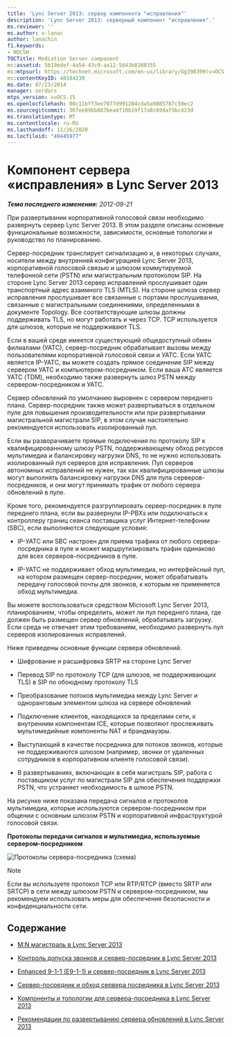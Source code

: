 ```yaml
---
title: 'Lync Server 2013: сервер компонента "исправления"'
description: 'Lync Server 2013: серверный компонент "исправления".'
ms.reviewer: ''
ms.author: v-lanac
author: lanachin
f1.keywords:
- NOCSH
TOCTitle: Mediation Server component
ms:assetid: 5b19edef-4a54-43c9-aa12-5643b8108355
ms:mtpsurl: https://technet.microsoft.com/en-us/library/Gg398399(v=OCS.15)
ms:contentKeyID: 48184239
ms.date: 07/23/2014
manager: serdars
mtps_version: v=OCS.15
ms.openlocfilehash: 08c11bff3ee7077d991204cda5a9885787c50ec2
ms.sourcegitcommit: 36fee89bb887bea4f18b19f17a8c69daf5bc423d
ms.translationtype: MT
ms.contentlocale: ru-RU
ms.lasthandoff: 11/26/2020
ms.locfileid: "49445977"
---
```

# <a name="mediation-server-component-in-lync-server-2013"></a>Компонент сервера «исправления» в Lync Server 2013

<div data-xmlns="http://www.w3.org/1999/xhtml">

<div class="topic" data-xmlns="http://www.w3.org/1999/xhtml" data-msxsl="urn:schemas-microsoft-com:xslt" data-cs="https://msdn.microsoft.com/">

<div data-asp="https://msdn2.microsoft.com/asp">



</div>

<div id="mainSection">

<div id="mainBody">

<span> </span>

_**Тема последнего изменения:** 2012-09-21_

При развертывании корпоративной голосовой связи необходимо развернуть сервер Lync Server 2013. В этом разделе описаны основные функциональные возможности, зависимости, основные топологии и руководство по планированию.

Сервер-посредник транслирует сигнализацию и, в некоторых случаях, носители между внутренней конфигурацией Lync Server 2013, корпоративной голосовой связью и шлюзом коммутируемой телефонной сети (PSTN) или магистральным протоколом SIP. На стороне Lync Server 2013 сервер исправлений прослушивает один транспортный адрес взаимного TLS (MTLS). На стороне шлюза сервер исправления прослушивает все связанные с портами прослушивания, связанные с магистральными соединениями, определенными в документе Topology. Все соответствующие шлюзы должны поддерживать TLS, но могут работать и через TCP. TCP используется для шлюзов, которые не поддерживают TLS.

Если в вашей среде имеется существующий общедоступный обмен филиалами (УАТС), сервер-посредник обрабатывает вызовы между пользователями корпоративной голосовой связи и УАТС. Если УАТС является IP-УАТС, вы можете создать прямое соединение SIP между сервером УАТС и компьютером-посредником. Если ваша АТС является УАТС (TDM), необходимо также развернуть шлюз PSTN между сервером-посредником и УАТС.

Сервер обновлений по умолчанию выровнен с сервером переднего плана. Сервер-посредник также может развертываться в отдельном пуле для повышения производительности или при развертывании магистральной магистрали SIP, в этом случае настоятельно рекомендуется использовать изолированный пул.

Если вы разворачиваете прямые подключения по протоколу SIP к квалифицированному шлюзу PSTN, поддерживающему обход ресурсов мультимедиа и балансировку нагрузки DNS, то не нужно использовать изолированный пул серверов для исправления. Пул серверов автономных исправлений не нужен, так как квалифицированные шлюзы могут выполнять балансировку нагрузки DNS для пула серверов-посредников, и они могут принимать трафик от любого сервера обновлений в пуле.

Кроме того, рекомендуется разгруппировать сервер-посредник в пуле переднего плана, если вы развернули IP-PBXs или подключаться к контроллеру границ сеанса поставщика услуг Интернет-телефонии (SBC), если выполняются следующие условия:

  - IP-УАТС или SBC настроен для приема трафика от любого сервера-посредника в пуле и может маршрутизировать трафик одинаково для всех серверов-посредников в пуле.

  - IP-УАТС не поддерживает обход мультимедиа, но интерфейсный пул, на котором размещен сервер-посредник, может обрабатывать передачу голосовой почты для звонков, к которым не применяется обход мультимедиа.

Вы можете воспользоваться средством Microsoft Lync Server 2013, планированием, чтобы определить, может ли пул переднего плана, где должен быть размещен сервер обновлений, обрабатывать загрузку. Если среда не отвечает этим требованиям, необходимо развернуть пул серверов изолированных исправлений.

Ниже приведены основные функции сервера обновлений.

  - Шифрование и расшифровка SRTP на стороне Lync Server

  - Перевод SIP по протоколу TCP (для шлюзов, не поддерживающих TLS) в SIP по обоюдному протоколу TLS

  - Преобразование потоков мультимедиа между Lync Server и одноранговым элементом шлюза на сервере обновлений

  - Подключение клиентов, находящихся за пределами сети, к внутренним компонентам ICE, которые позволяют прослеживать мультимедийные компоненты NAT и брандмауэры.

  - Выступающий в качестве посредника для потоков звонков, которые не поддерживаются шлюзом (например, звонки от удаленных сотрудников в корпоративном клиенте голосовой связи).

  - В развертываниях, включающих в себя магистраль SIP, работа с поставщиком услуг по магистрали SIP для обеспечения поддержки PSTN, что устраняет необходимость в шлюзе PSTN.

На рисунке ниже показана передача сигналов и протоколов мультимедиа, которые используются сервером-посредником при общении с основным шлюзом PSTN и корпоративной инфраструктурой голосовой связи.

**Протоколы передачи сигналов и мультимедиа, используемые сервером-посредником**

![Протоколы сервера-посредника (схема)](images/Gg398399.c3d39ba0-e323-4a58-8f07-4e80d3278af2(OCS.15).jpg "Протоколы сервера-посредника (схема)")

<div>


> [!NOTE]  
> Если вы используете протокол TCP или RTP/RTCP (вместо SRTP или SRTCP) в сети между шлюзом PSTN и сервером-посредником, мы рекомендуем использовать меры для обеспечения безопасности и конфиденциальности сети.



</div>

<div>

## <a name="in-this-section"></a>Содержание

  - [M:N магистраль в Lync Server 2013](lync-server-2013-m-n-trunk.md)

  - [Контроль допуска звонков и сервер-посредник в Lync Server 2013](lync-server-2013-call-admission-control-and-mediation-server.md)

  - [Enhanced 9-1-1 (E9-1-1) и сервер-посредник в Lync Server 2013](lync-server-2013-enhanced-9-1-1-e9-1-1-and-mediation-server.md)

  - [Сервер-посредник и обход сервера посредника в Lync Server 2013](lync-server-2013-media-bypass-and-mediation-server.md)

  - [Компоненты и топологии для сервера-посредника в Lync Server 2013](lync-server-2013-components-and-topologies-for-mediation-server.md)

  - [Рекомендации по развертыванию сервера обновлений в Lync Server 2013](lync-server-2013-deployment-guidelines-for-mediation-server.md)

</div>

</div>

<span> </span>

</div>

</div>

</div>

